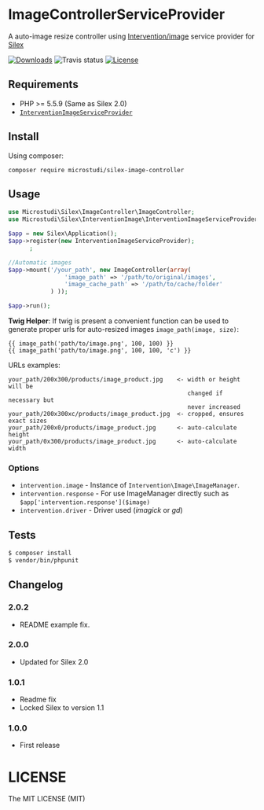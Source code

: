 # ImageControllerServiceProvider

A auto-image resize controller using [Intervention/image](http://image.intervention.io/) service provider for [Silex](http://silex.sensiolabs.org)

[![Downloads](https://img.shields.io/packagist/dt/microstudi/silex-image-controller.svg?style=flat-square)](https://packagist.org/packages/microstudi/silex-image-controller)
![Travis status](https://travis-ci.org/microstudi/silex-image-controller.svg?branch=master)
[![License](https://img.shields.io/packagist/l/microstudi/silex-image-controller.svg?style=flat-square)](http://opensource.org/licenses/MIT)

## Requirements

- PHP >= 5.5.9 (Same as Silex 2.0)
- [`InterventionImageServiceProvider`](https://github.com/microstudi/silex-intervention-image)

## Install

Using composer:

```
composer require microstudi/silex-image-controller
```

## Usage

```php
use Microstudi\Silex\ImageController\ImageController;
use Microstudi\Silex\InterventionImage\InterventionImageServiceProvider;

$app = new Silex\Application();
$app->register(new InterventionImageServiceProvider);
      ;

//Automatic images
$app->mount('/your_path', new ImageController(array(
                'image_path' => '/path/to/original/images',
                'image_cache_path' => '/path/to/cache/folder'
            ) ));

$app->run();
```

**Twig Helper**: If twig is present a convenient function can be used to generate proper urls for auto-resized images `image_path(image, size)`:

```twig
{{ image_path('path/to/image.png', 100, 100) }}
{{ image_path('path/to/image.png', 100, 100, 'c') }}
```


URLs examples:

```
your_path/200x300/products/image_product.jpg    <- width or height will be
                                                   changed if necessary but
                                                   never increased
your_path/200x300xc/products/image_product.jpg  <- cropped, ensures exact sizes
your_path/200x0/products/image_product.jpg      <- auto-calculate height
your_path/0x300/products/image_product.jpg      <- auto-calculate width
```

### Options

- `intervention.image` - Instance of `Intervention\Image\ImageManager`.
- `intervention.response` - For use ImageManager directly such as `$app['intervention.response']($image)`
- `intervention.driver` -  Driver used (*imagick* or *gd*)


## Tests

```bash
$ composer install
$ vendor/bin/phpunit
```


## Changelog

### 2.0.2

- README example fix.

### 2.0.0

- Updated for Silex 2.0

### 1.0.1

- Readme fix
- Locked Silex to version 1.1

### 1.0.0

- First release


# LICENSE

The MIT LICENSE (MIT)
